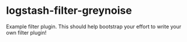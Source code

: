 # logstash-filter-greynoise
Example filter plugin. This should help bootstrap your effort to write your own filter plugin!
